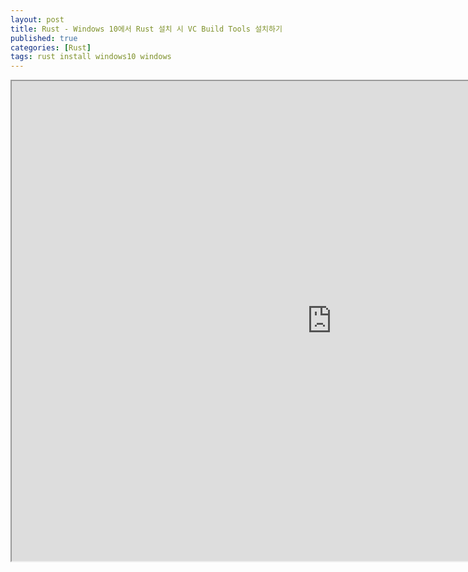 ```yaml
---
layout: post
title: Rust - Windows 10에서 Rust 설치 시 VC Build Tools 설치하기
published: true
categories: [Rust]
tags: rust install windows10 windows
---
```

<iframe width="1024" height="768" src="https://docs.google.com/document/d/e/2PACX-1vQpp4btCTZogjWX1jqdcxKd7ixdzMIWkrrdQ63tDgXtDFDQ--jitMg3Jyx_i2vM2h-81eC7Ki2MDdf9/pub?embedded=true"></iframe>
  